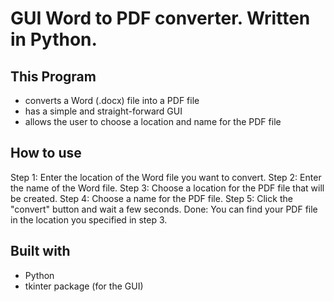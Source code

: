 # GUI Word to PDF converter. Written in Python.

## This Program
  - converts a Word (.docx) file into a PDF file
  - has a simple and straight-forward GUI
  - allows the user to choose a location and name for the PDF file

## How to use
  Step 1: Enter the location of the Word file you want to convert.
	Step 2: Enter the name of the Word file.
	Step 3: Choose a location for the PDF file that will be created.
	Step 4: Choose a name for the PDF file.
	Step 5: Click the "convert" button and wait a few seconds.
	Done: You can find your PDF file in the location you specified in step 3.

## Built with
  - Python
  - tkinter package (for the GUI)
